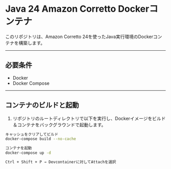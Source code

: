 # Java 24 Amazon Corretto Dockerコンテナ

このリポジトリは、Amazon Corretto 24を使ったJava実行環境のDockerコンテナを構築します。

---

## 必要条件

- Docker
- Docker Compose

---

## コンテナのビルドと起動

1. リポジトリのルートディレクトリで以下を実行し、Dockerイメージをビルド＆コンテナをバックグラウンドで起動します。

```bash
キャッシュをクリアしてビルド
docker-compose build --no-cache

コンテナを起動
docker-compose up -d

Ctrl + Shift + P → Devcontainerに対してAttachを選択